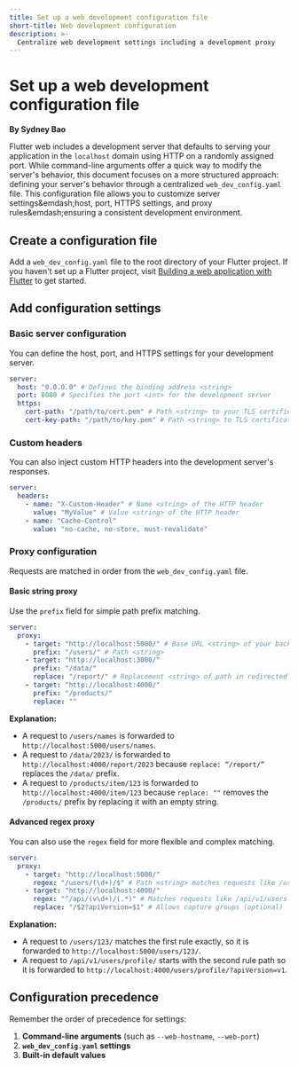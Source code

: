 ```yaml
---
title: Set up a web development configuration file
short-title: Web development configuration
description: >-
  Centralize web development settings including a development proxy
---
```


# Set up a web development configuration file
**By Sydney Bao**

Flutter web includes a development server that defaults to
serving your application in the `localhost` domain using HTTP
on a randomly assigned port. While command-line arguments offer
a quick way to modify the server's behavior,
this document focuses on a more structured approach:
defining your server's behavior through a centralized `web_dev_config.yaml` file.
This configuration file allows you to
customize server settings&emdash;host, port, HTTPS settings, and
proxy rules&emdash;ensuring a consistent development environment.

## Create a configuration file

Add a `web_dev_config.yaml` file to the root directory of your Flutter project.
If you haven't set up a Flutter project,
visit [Building a web application with Flutter][] to get started.

[Building a web application with Flutter]: /platform-integration/web/building

## Add configuration settings

### Basic server configuration

You can define the host, port, and HTTPS settings for your development server.

```yaml title="web_dev_config.yaml"
server:
  host: "0.0.0.0" # Defines the binding address <string>
  port: 8080 # Specifies the port <int> for the development server
  https:
    cert-path: "/path/to/cert.pem" # Path <string> to your TLS certificate
    cert-key-path: "/path/to/key.pem" # Path <string> to TLS certificate key
```

### Custom headers

You can also inject custom HTTP headers into the development server's responses.

```yaml title="web_dev_config.yaml"
server:
  headers:
    - name: "X-Custom-Header" # Name <string> of the HTTP header
      value: "MyValue" # Value <string> of the HTTP header
    - name: "Cache-Control"
      value: "no-cache, no-store, must-revalidate"
```

### Proxy configuration

Requests are matched in order from the `web_dev_config.yaml` file.

#### Basic string proxy

Use the `prefix` field for simple path prefix matching.

```yaml title="web_dev_config.yaml"
server:
  proxy:
    - target: "http://localhost:5000/" # Base URL <string> of your backend
      prefix: "/users/" # Path <string>
    - target: "http://localhost:3000/"
      prefix: "/data/"
      replace: "/report/" # Replacement <string> of path in redirected URL (optional)
    - target: "http://localhost:4000/"
      prefix: "/products/"
      replace: ""
```

**Explanation:**

*   A request to `/users/names` is
    forwarded to `http://localhost:5000/users/names`.
*   A request to `/data/2023/` is
    forwarded to `http://localhost:4000/report/2023`
    because `replace: “/report/”` replaces the `/data/` prefix.
*   A request to `/products/item/123` is
    forwarded to `http://localhost:4000/item/123` because `replace: ""`
    removes the `/products/` prefix by replacing it with an empty string.

#### Advanced regex proxy

You can also use the `regex` field for more flexible and complex matching.

```yaml title="web_dev_config.yaml"
server:
  proxy:
    - target: "http://localhost:5000/"
      regex: "/users/(\d+)/$" # Path <string> matches requests like /users/123/
    - target: "http://localhost:4000/"
      regex: "^/api/(v\d+)/(.*)" # Matches requests like /api/v1/users
      replace: "/$2?apiVersion=$1" # Allows capture groups (optional)
```

**Explanation:**

*   A request to `/users/123/` matches the first rule exactly,
    so it is forwarded to `http://localhost:5000/users/123/`.
*   A request to `/api/v1/users/profile/` starts with the second rule path
    so it is forwarded to `http://localhost:4000/users/profile/?apiVersion=v1`.

## Configuration precedence

Remember the order of precedence for settings:

1. **Command-line arguments** (such as `--web-hostname`, `--web-port`)
2. **`web_dev_config.yaml` settings**
3. **Built-in default values**
